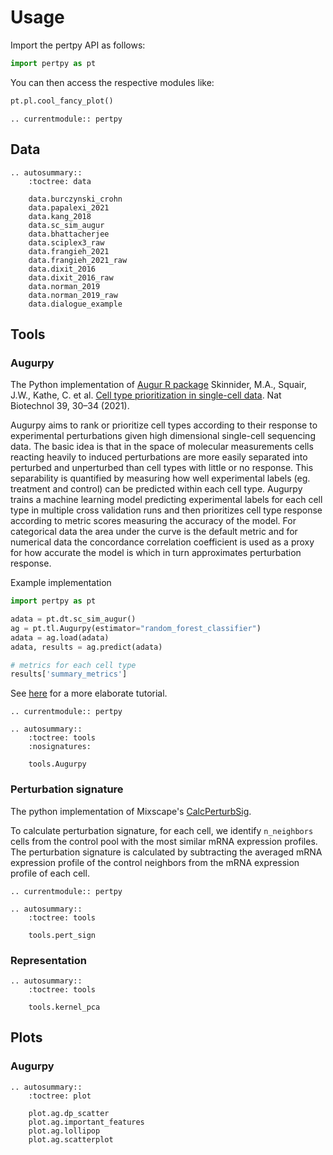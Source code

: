 # Usage

Import the pertpy API as follows:

```python
import pertpy as pt
```

You can then access the respective modules like:

```python
pt.pl.cool_fancy_plot()
```

```{eval-rst}
.. currentmodule:: pertpy
```

## Data

```{eval-rst}
.. autosummary::
    :toctree: data

    data.burczynski_crohn
    data.papalexi_2021
    data.kang_2018
    data.sc_sim_augur
    data.bhattacherjee
    data.sciplex3_raw
    data.frangieh_2021
    data.frangieh_2021_raw
    data.dixit_2016
    data.dixit_2016_raw
    data.norman_2019
    data.norman_2019_raw
    data.dialogue_example
```

## Tools

### Augurpy

The Python implementation of [Augur R package](https://github.com/neurorestore/Augur) Skinnider, M.A., Squair, J.W., Kathe, C. et al. [Cell type prioritization in single-cell data](https://doi.org/10.1038/s41587-020-0605-1). Nat Biotechnol 39, 30–34 (2021).

Augurpy aims to rank or prioritize cell types according to their response to experimental perturbations given high dimensional single-cell sequencing data.
The basic idea is that in the space of molecular measurements cells reacting heavily to induced perturbations are more easily separated into perturbed and unperturbed than cell types with little or no response.
This separability is quantified by measuring how well experimental labels (eg. treatment and control) can be predicted within each cell type. Augurpy trains a machine learning model predicting experimental labels for each cell type in multiple cross validation runs and then prioritizes cell type response according to metric scores measuring the accuracy of the model. For categorical data the area under the curve is the default metric and for numerical data the concordance correlation coefficient is used as a proxy for how accurate the model is which in turn approximates perturbation response.

Example implementation

```python
import pertpy as pt

adata = pt.dt.sc_sim_augur()
ag = pt.tl.Augurpy(estimator="random_forest_classifier")
adata = ag.load(adata)
adata, results = ag.predict(adata)

# metrics for each cell type
results['summary_metrics']
```

See [here](tutorials) for a more elaborate tutorial.

```{eval-rst}
.. currentmodule:: pertpy
```

```{eval-rst}
.. autosummary::
    :toctree: tools
    :nosignatures:

    tools.Augurpy
```

### Perturbation signature

The python implementation of Mixscape's [CalcPerturbSig](https://satijalab.org/seurat/reference/calcperturbsig).

To calculate perturbation signature, for each cell, we identify `n_neighbors` cells from the control pool with
the most similar mRNA expression profiles. The perturbation signature is calculated by subtracting
the averaged mRNA expression profile of the control neighbors from the mRNA expression profile
of each cell.

```{eval-rst}
.. currentmodule:: pertpy
```

```{eval-rst}
.. autosummary::
    :toctree: tools

    tools.pert_sign
```

### Representation

```{eval-rst}
.. autosummary::
    :toctree: tools

    tools.kernel_pca
```

## Plots

### Augurpy

```{eval-rst}
.. autosummary::
    :toctree: plot

    plot.ag.dp_scatter
    plot.ag.important_features
    plot.ag.lollipop
    plot.ag.scatterplot

```
